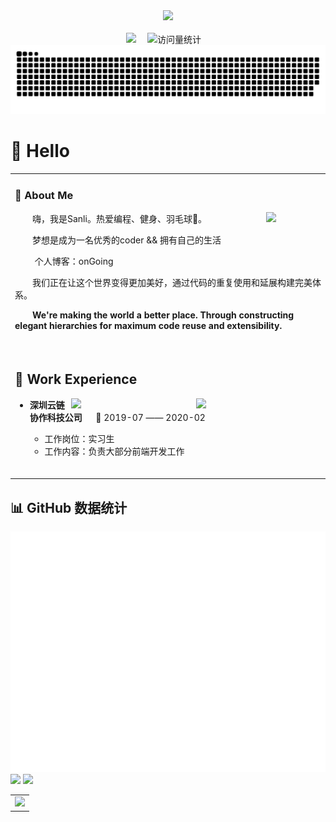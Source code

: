<div align="center">

  <!-- knock code pictures 敲代码的图片 -->
  <picture>
    <source media="(prefers-color-scheme: dark)" srcset="https://cdn.jsdelivr.net/gh/sun0225SUN/sun0225SUN/assets/images/coding.gif" />
    <source media="(prefers-color-scheme: light)" srcset="https://cdn.jsdelivr.net/gh/sun0225SUN/sun0225SUN/assets/images/developer.svg" height="225px" />
    <img src="https://cdn.jsdelivr.net/gh/sun0225SUN/sun0225SUN/assets/images/coding.gif" />
  </picture>

  <!-- for beauty 留个空行好看点 -->
  <div>&nbsp;</div>


<!-- profile logo 个人资料徽标 -->
  <div>
    <a href="https://sanli-2946.xlog.app/"><img src="https://img.shields.io/badge/Website-博客-8c36db" /></a>&emsp;
    <img src="https://komarev.com/ghpvc/?username=Sanli&label=Views&color=orange&style=flat" alt="访问量统计" />&emsp;
  </div>

<!-- Snake Code Contribution Map 贪吃蛇代码贡献图 -->
<picture>
  <source media="(prefers-color-scheme: dark)" srcset="https://raw.githubusercontent.com/648lsp666/648lsp666/output/github-contribution-grid-snake-dark.svg">
  <source media="(prefers-color-scheme: light)" srcset="https://raw.githubusercontent.com/648lsp666/648lsp666/output/github-contribution-grid-snake.svg">
  <img alt="github contribution grid snake animation" src="https://raw.githubusercontent.com/648lsp666/648lsp666/output/github-contribution-grid-snake.svg">
</picture>

</div>

#  🙋 Hello

<table>
  
<tr><td>

### 🤺 About Me

<img align="right" width="88" src="https://avatars.githubusercontent.com/u/45090349?v=4" />

<p>&emsp;&emsp;嗨，我是Sanli。热爱编程、健身、羽毛球🏸。</p>
<p>&emsp;&emsp;梦想是成为一名优秀的coder && 拥有自己的生活</p>
<p>&emsp;&emsp; 个人博客：onGoing</p>
<p>&emsp;&emsp;我们正在让这个世界变得更加美好，通过代码的重复使用和延展构建完美体系。</p>
<p>&emsp;&emsp;<strong>We're making the world a better place. Through constructing elegant hierarchies for maximum code reuse and extensibility.</strong></p>


  <!-- for beauty 留个空行好看点 -->
  <div>&nbsp;</div>

</td></tr>

<tr><td>

## 🏢 Work Experience

<img align="right" width="200" src="https://cdn.jsdelivr.net/gh/648lsp666/648lsp666@main/assets/images/GRCBank.png" />

<img align="right" width="200" src="https://cdn.jsdelivr.net/gh/648lsp666/648lsp666@main/assets/images/Inspur.PNG" />

- **深圳云链协作科技公司**   📌 2019-07 —— 2020-02

  - 工作岗位：实习生
  - 工作内容：负责大部分前端开发工作


  <!-- for beauty 留个空行好看点 -->
  <div>&nbsp;</div>
  
</td></tr>



</table>

## 📊 GitHub 数据统计



<!-- metrics 基础资料 -->
<img src="/github-metrics.svg" />

<!-- GitHub 数据统计 -->

<img src= "https://github-readme-stats-git-masterrstaa-rickstaa.vercel.app/api?username=Sanli&hide_title=true&hide_border=true&show_icons=true&include_all_commits=true&line_height=21text_color=000&icon_color=000&bg_color=0,ea6161,ffc64d,fffc4d,52fa5a&theme=graywhite" /> 

<img src  = "https://github-readme-stats-git-masterrstaa-rickstaa.vercel.app/api/top-langs/?username=Sanli&hide_title=true&hide_border=true&layout=compact&langs_count=6&text_color=000&icon_color=fff&bg_color=0,52fa5a,4dfcff,c64dff&theme=graywhite" />



<!-- GitHub Activity Graph GitHub 活动图 -->
<table>
  <tr>
    <td>
      <picture>
        <source media="(prefers-color-scheme: dark)"  srcset="https://github-readme-activity-graph.vercel.app/graph?username=Sanli&theme=tokyo-night" />
        <source media="(prefers-color-scheme: light)" srcset="https://github-readme-activity-graph.vercel.app/graph?username=Sanli&theme=xcode" />
        <img src="https://github-readme-activity-graph.vercel.app/graph?username=Sanli&theme=tokyo-night" />
      </picture>
  </tr>
</table>




